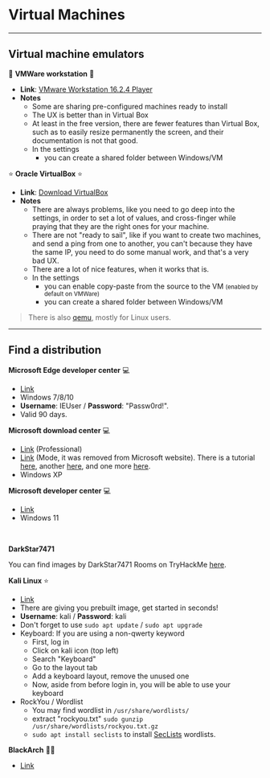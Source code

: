 # Virtual Machines

<hr class="sl">

## Virtual machine emulators

<div class="row row-cols-md-2"><div>

📌 **VMWare workstation** 📌

* **Link**: [VMware Workstation 16.2.4 Player](https://customerconnect.vmware.com/downloads/details?downloadGroup=WKST-PLAYER-1624&productId=1039&rPId=91446)
* **Notes**
  * Some are sharing pre-configured machines ready to install
  * The UX is better than in Virtual Box
  * At least in the free version, there are fewer features than Virtual Box, such as to easily resize permanently the screen, and their documentation is not that good.
  * In the settings
    * you can create a shared folder between Windows/VM
</div><div>

⭐ **Oracle VirtualBox** ⭐

* **Link**: [Download VirtualBox](https://www.virtualbox.org/)
* **Notes**
    * There are always problems, like you need to go deep into the settings, in order to set a lot of values, and cross-finger while praying that they are the right ones for your machine.
    * There are not "ready to sail", like if you want to create two machines, and send a ping from one to another, you can't because they have the same IP, you need to do some manual work, and that's a very bad UX.
    * There are a lot of nice features, when it works that is.
    * In the settings
      * you can enable copy-paste from the source to the VM <small>(enabled by default on VMWare)</small>
      * you can create a shared folder between Windows/VM
</div></div>

> There is also [qemu](https://www.qemu.org/), mostly for Linux users.

<hr class="sr">

## Find a distribution

<div class="row row-cols-md-2 mt-4"><div>

**Microsoft Edge developer center** 💻

* [Link](https://developer.microsoft.com/en-us/microsoft-edge/tools/vms/)
* Windows 7/8/10
* **Username**: IEUser / **Password**: "Passw0rd!".
* Valid 90 days.

**Microsoft download center** 💻

* [Link](https://www.microsoft.com/en-us/download/details.aspx?id=31791) (Professional)
* [Link](https://download.cnet.com/Windows-XP-Mode/3000-18513_4-77683344.html) (Mode, it was removed from Microsoft website). There is a tutorial [here](https://helpdeskgeek.com/virtualization/how-to-set-up-a-windows-xp-virtual-machine-for-free/), another [here](https://www.makeuseof.com/tag/download-windows-xp-for-free-and-legally-straight-from-microsoft-si/), and one more [here](https://ihax.io/windows-xp-virtual-machine/).
* Windows XP

**Microsoft developer center** 💻

* [Link](https://developer.microsoft.com/en-us/windows/downloads/virtual-machines/)
* Windows 11

<br>

**DarkStar7471**

You can find images by DarkStar7471 Rooms on TryHackMe [here](https://darkstar7471.com/resources.html).

</div><div>

**Kali Linux** ⭐

* [Link](https://www.kali.org/get-kali/#kali-virtual-machines)
* There are giving you prebuilt image, get started in seconds!
* **Username**: kali / **Password**: kali
* Don't forget to use `sudo apt update` / `sudo apt upgrade`
* Keyboard: If you are using a non-qwerty keyword
  * First, log in
  * Click on kali icon (top left)
  * Search "Keyboard"
  * Go to the layout tab
  * Add a keyboard layout, remove the unused one
  * Now, aside from before login in, you will be able to use your keyboard
* RockYou / Wordlist
  * You may find wordlist in `/usr/share/wordlists/`
  * extract "rockyou.txt" `sudo gunzip /usr/share/wordlists/rockyou.txt.gz`
  * `sudo apt install seclists` to install [SecLists](https://github.com/danielmiessler/SecLists/) wordlists.

**BlackArch** 😶‍🌫️

* [Link](https://www.blackarch.org/)
</div></div>